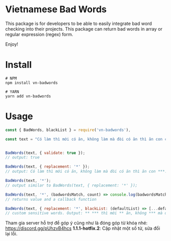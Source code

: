 
# Vietnamese Bad Words
This package is for developers to be able to easily integrate bad word checking into their projects.
This package can return bad words in array or regular expression (regex) form.

Enjoy!

Install
=======

	# NPM
    npm install vn-badwords

	# YARN
	yarn add vn-badwords


Usage
=====

```js
const { BadWords, blackList } = require('vn-badwords'),

const text = "Có làm thì mới có ăn, không làm mà đòi có ăn thì ăn con cặc.";


BadWords(text, { validate: true });
// output: true

BadWords(text, { replacement: '*' });
// output: Có làm thì mới có ăn, không làm mà đòi có ăn thì ăn con ***.

BadWords(text, '*');
// output similar to BadWords(text, { replacement: '*' });

BadWords(text, '*', (badwordsMatch, count) => console.log(badwordsMatch, count));
// returns value and a callback function

BadWords(text, { replacement: '*', blackList: (defaultList) => [...defaultList, 'có', 'làm'] });
// custom sensitive words. Output: ** *** thì mới ** ăn, không *** mà đòi ** ăn thì ăn con ***.
```
Tham gia server hỗ trợ để góp ý cũng như là đóng góp từ khóa nhé: https://discord.gg/pUhzvB4hcs
**1.1.1-hotfix.2**: Cập nhật một số từ, sửa đổi lại lỗi.

